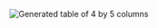 ![Generated table of 4 by 5 columns](https://www.greatfrontend.com/img/questions/generate-table/generate-table-example.png)
